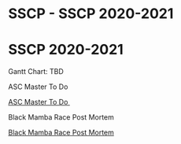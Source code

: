 # SSCP - SSCP 2020-2021

# SSCP 2020-2021

Gantt Chart: TBD

ASC Master To Do 

[ASC Master To Do ](https://docs.google.com/spreadsheets/d/1FXp6Ixde5RzHIYslyOlqTRfVG8jM0u2NdPf4-tenuMY/edit#gid=0)

Black Mamba Race Post Mortem

[Black Mamba Race Post Mortem](https://docs.google.com/document/d/1u4pVzhFysqUIRgIoo6wTdjjaX36JJzawT9HJ4powwFI/edit)

